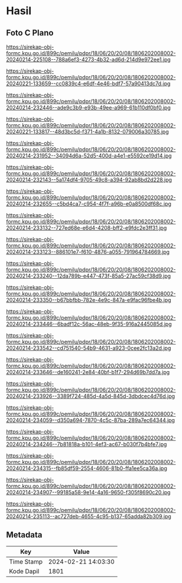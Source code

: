 # Hasil

## Foto C Plano

https://sirekap-obj-formc.kpu.go.id/899c/pemilu/pdpr/18/06/20/20/08/1806202008002-20240214-225108--788a6ef3-4273-4b32-ad6d-214d9e972ee1.jpg

https://sirekap-obj-formc.kpu.go.id/899c/pemilu/pdpr/18/06/20/20/08/1806202008002-20240221-133659--cc0839c4-e6df-4e46-bdf7-57a90413dc7d.jpg

https://sirekap-obj-formc.kpu.go.id/899c/pemilu/pdpr/18/06/20/20/08/1806202008002-20240214-232446--ade9c3b9-e93b-49ee-a969-61b110df0bf0.jpg

https://sirekap-obj-formc.kpu.go.id/899c/pemilu/pdpr/18/06/20/20/08/1806202008002-20240221-133817--48d3bc5d-f371-4a1b-8132-079006a30785.jpg

https://sirekap-obj-formc.kpu.go.id/899c/pemilu/pdpr/18/06/20/20/08/1806202008002-20240214-231952--34094d6a-52d5-400d-a4e1-e5592ce19d14.jpg

https://sirekap-obj-formc.kpu.go.id/899c/pemilu/pdpr/18/06/20/20/08/1806202008002-20240214-232143--5a174df4-9705-49c8-a394-92ab8bd2d228.jpg

https://sirekap-obj-formc.kpu.go.id/899c/pemilu/pdpr/18/06/20/20/08/1806202008002-20240214-232655--c5bd4ca7-c954-4f7f-a96b-e0a8500df68c.jpg

https://sirekap-obj-formc.kpu.go.id/899c/pemilu/pdpr/18/06/20/20/08/1806202008002-20240214-233132--727ed68e-e6d4-4208-bff2-e9fdc2e3ff31.jpg

https://sirekap-obj-formc.kpu.go.id/899c/pemilu/pdpr/18/06/20/20/08/1806202008002-20240214-233123--886101e7-f610-4876-a055-791964784669.jpg

https://sirekap-obj-formc.kpu.go.id/899c/pemilu/pdpr/18/06/20/20/08/1806202008002-20240214-233240--12da789b-e447-473f-85a5-27ac59cf38d9.jpg

https://sirekap-obj-formc.kpu.go.id/899c/pemilu/pdpr/18/06/20/20/08/1806202008002-20240214-233350--b67bbfbb-782e-4e9c-847a-e9fac96fbe4b.jpg

https://sirekap-obj-formc.kpu.go.id/899c/pemilu/pdpr/18/06/20/20/08/1806202008002-20240214-233446--6badf12c-56ac-48eb-9f35-916a2445085d.jpg

https://sirekap-obj-formc.kpu.go.id/899c/pemilu/pdpr/18/06/20/20/08/1806202008002-20240214-233542--cd751540-54b9-4631-a923-0cee2fc13a2d.jpg

https://sirekap-obj-formc.kpu.go.id/899c/pemilu/pdpr/18/06/20/20/08/1806202008002-20240214-233646--de160241-2e84-40bf-b1f7-294d69b7dd7a.jpg

https://sirekap-obj-formc.kpu.go.id/899c/pemilu/pdpr/18/06/20/20/08/1806202008002-20240214-233926--3389f724-485d-4a5d-845d-3dbdcec4d76d.jpg

https://sirekap-obj-formc.kpu.go.id/899c/pemilu/pdpr/18/06/20/20/08/1806202008002-20240214-234059--d350a694-7870-4c5c-87ba-289a7ec64344.jpg

https://sirekap-obj-formc.kpu.go.id/899c/pemilu/pdpr/18/06/20/20/08/1806202008002-20240214-234246--7b81818a-b101-4ef3-ac67-b030f7b4bfe7.jpg

https://sirekap-obj-formc.kpu.go.id/899c/pemilu/pdpr/18/06/20/20/08/1806202008002-20240214-234315--fb85df59-2554-4606-81b0-ffa1ee5ca36a.jpg

https://sirekap-obj-formc.kpu.go.id/899c/pemilu/pdpr/18/06/20/20/08/1806202008002-20240214-234907--99185a58-9e14-4a16-9650-f305f8690c20.jpg

https://sirekap-obj-formc.kpu.go.id/899c/pemilu/pdpr/18/06/20/20/08/1806202008002-20240214-235113--ac727deb-4655-4c95-b137-65adda82b309.jpg


## Metadata

| Key        | Value               |
| ---------- | ------------------- |
| Time Stamp | 2024-02-21 14:03:30 |
| Kode Dapil | 1801                |



